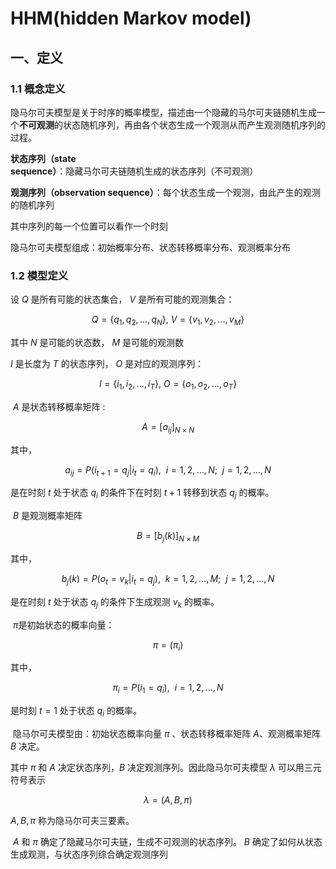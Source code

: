 # HHM(hidden Markov model)

## 一、定义

### 1.1 概念定义

隐马尔可夫模型是关于时序的概率模型，描述由一个隐藏的马尔可夫链随机生成一个**不可观测**的状态随机序列，再由各个状态生成一个观测从而产生观测随机序列的过程。

**状态序列（state sequence）**：隐藏马尔可夫链随机生成的状态序列（不可观测）

**观测序列（observation sequence）**：每个状态生成一个观测，由此产生的观测的随机序列

其中序列的每一个位置可以看作一个时刻

隐马尔可夫模型组成：初始概率分布、状态转移概率分布、观测概率分布

### 1.2 模型定义

设 $Q$ 是所有可能的状态集合， $V$ 是所有可能的观测集合：


$$
Q=\lbrace q_1,q_2,...,q_N\rbrace ,\ V=\lbrace v_1,v_2,...,v_M\rbrace
$$


其中 $N$ 是可能的状态数， $M$ 是可能的观测数

$I$ 是长度为 $T$ 的状态序列， $O$​ 是对应的观测序列：


$$
I=\lbrace i_1,i_2,...,i_T\rbrace ,\ O=\lbrace o_1,o_2,...,o_T\rbrace
$$


​	$A$ 是状态转移概率矩阵 :

$$
A=[a_{ij}]_{N\times N}
$$


其中，


$$
a_{ij}=P(i_{t+1}=q_j|i_t=q_i),\ \ i=1,2,...,N;\ \ j=1,2,...,N
$$



是在时刻 $t$ 处于状态 $q_i$ 的条件下在时刻 $t+1$ 转移到状态 $q_j$ 的概率。

​	 $B$ 是观测概率矩阵


$$
B=[b_{j}(k)]_{N\times M}
$$

其中，



$$
b_{j}(k)=P(o_{t}=v_k|i_t=q_j),\ \ k=1,2,...,M;\ \ j=1,2,...,N
$$



是在时刻 $t$ 处于状态 $q_j$ 的条件下生成观测 $v_k$ 的概率。

​	$\pi$​ 是初始状态的概率向量：


$$
\pi=(\pi_i)
$$



其中，

$$
\pi_i=P(i_1=q_i),\ \ i=1,2,...,N
$$


是时刻 $t=1$ 处于状态 $q_i$ 的概率。

​	隐马尔可夫模型由：初始状态概率向量 $\pi$ 、状态转移概率矩阵 $A$、观测概率矩阵 $B$ 决定。

其中 $\pi$ 和 $A$ 决定状态序列，$B$ 决定观测序列。因此隐马尔可夫模型 $\lambda$​ 可以用三元符号表示


$$
\lambda=(A,B,\pi)
$$


$A,B,\pi$ 称为隐马尔可夫三要素。

​	$A$ 和 $\pi$ 确定了隐藏马尔可夫链，生成不可观测的状态序列。 $B$  确定了如何从状态生成观测，与状态序列综合确定观测序列



